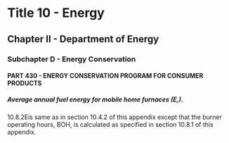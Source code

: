 
# Title 10 - Energy
## Chapter II - Department of Energy
### Subchapter D - Energy Conservation
#### PART 430 - ENERGY CONSERVATION PROGRAM FOR CONSUMER PRODUCTS
##### Average annual fuel energy for mobile home furnaces (E,).

10.8.2Eis same as in section 10.4.2 of this appendix except that the burner operating hours, BOH, is calculated as specified in section 10.8.1 of this appendix.

